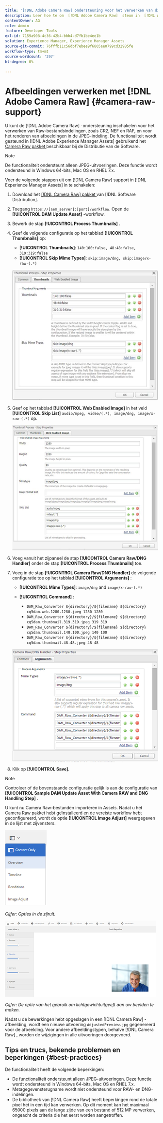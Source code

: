 ```yaml
---
title: '[!DNL Adobe Camera Raw] ondersteuning voor het verwerken van digitale elementen'
description: Leer hoe te om  [!DNL Adobe Camera Raw]  steun in  [!DNL Adobe Experience Manager Assets] toe te laten
contentOwner: AG
role: Admin
feature: Developer Tools
exl-id: 7159a908-4c36-42b4-bbb4-d7fb1be4ee1b
solution: Experience Manager, Experience Manager Assets
source-git-commit: 76fffb11c56dbf7ebee9f6805ae0799cd32985fe
workflow-type: tm+mt
source-wordcount: '297'
ht-degree: 0%

---
```


# Afbeeldingen verwerken met [!DNL Adobe Camera Raw] {#camera-raw-support}

U kunt de [!DNL Adobe Camera Raw] -ondersteuning inschakelen voor het verwerken van Raw-bestandsindelingen, zoals CR2, NEF en RAF, en voor het renderen van afbeeldingen in de JPEG-indeling. De functionaliteit wordt gesteund in [!DNL Adobe Experience Manager Assets] gebruikend het [ Camera Raw pakket ](https://experience.adobe.com/#/downloads/content/software-distribution/en/aem.html?package=/content/software-distribution/en/details.html/content/dam/aem/public/adobe/packages/aem630/product/assets/aem-assets-cameraraw-pkg) beschikbaar bij de Distributie van de Software.

>[!NOTE]
>
>De functionaliteit ondersteunt alleen JPEG-uitvoeringen. Deze functie wordt ondersteund in Windows 64-bits, Mac OS en RHEL 7.x.

Voer de volgende stappen uit om [!DNL Camera Raw] support in [!DNL Experience Manager Assets] in te schakelen:

1. Download het [[!DNL Camera Raw]  pakket ](https://experience.adobe.com/#/downloads/content/software-distribution/en/aem.html?package=/content/software-distribution/en/details.html/content/dam/aem/public/adobe/packages/cq650/product/assets/aem-assets-cameraraw-pkg-1.4.8.zip) van [!DNL Software Distribution].
1. Toegang `https://[aem_server]:[port]/workflow`. Open de **[!UICONTROL DAM Update Asset]** -workflow.
1. Bewerk de stap **[!UICONTROL Process Thumbnails]** .
1. Geef de volgende configuratie op het tabblad **[!UICONTROL Thumbnails]** op:

   * **[!UICONTROL Thumbnails]**: `140:100:false, 48:48:false, 319:319:false`
   * **[!UICONTROL Skip Mime Types]**: `skip:image/dng, skip:image/x-raw-(.*)`

   ![ chlimage_1-128 ](assets/chlimage_1-334.png)

1. Geef op het tabblad **[!UICONTROL Web Enabled Image]** in het veld **[!UICONTROL Skip List]** `audio/mpeg, video/(.*), image/dng, image/x-raw-(.*)` op.

   ![ chlimage_1-129 ](assets/chlimage_1-335.png)

1. Voeg vanuit het zijpaneel de stap **[!UICONTROL Camera Raw/DNG Handler]** onder de stap **[!UICONTROL Process Thumbnails]** toe.
1. Voeg in de stap **[!UICONTROL Camera Raw/DNG Handler]** de volgende configuratie toe op het tabblad **[!UICONTROL Arguments]** :

   * **[!UICONTROL Mime Types]**: `image/dng` and `image/x-raw-(.*)`
   * **[!UICONTROL Command]** :

      * `DAM_Raw_Converter ${directory}/${filename} ${directory} cq5dam.web.1280.1280.jpeg 1280 1280`
      * `DAM_Raw_Converter ${directory}/${filename} ${directory} cq5dam.thumbnail.319.319.jpeg 319 319`
      * `DAM_Raw_Converter ${directory}/${filename} ${directory} cq5dam.thumbnail.140.100.jpeg 140 100`
      * `DAM_Raw_Converter ${directory}/${filename} ${directory} cq5dam.thumbnail.48.48.jpeg 48 48`

   ![ chlimage_1-130 ](assets/chlimage_1-336.png)

1. Klik op **[!UICONTROL Save]**.

>[!NOTE]
>
>Controleer of de bovenstaande configuratie gelijk is aan de configuratie van **[!UICONTROL Sample DAM Update Asset With Camera RAW and DNG Handling Step]** .

U kunt nu Camera Raw-bestanden importeren in Assets. Nadat u het Camera Raw pakket hebt geïnstalleerd en de vereiste workflow hebt geconfigureerd, wordt de optie **[!UICONTROL Image Adjust]** weergegeven in de lijst met zijvensters.

![ chlimage_1-131 ](assets/chlimage_1-337.png)

*Cijfer: Opties in de zijruit.*

![ chlimage_1-132 ](assets/chlimage_1-338.png)

*Cijfer: De optie van het gebruik om lichtgewichtuitgeeft aan uw beelden te maken.*

Nadat u de bewerkingen hebt opgeslagen in een [!DNL Camera Raw] -afbeelding, wordt een nieuwe uitvoering `AdjustedPreview.jpg` gegenereerd voor de afbeelding. Voor andere afbeeldingstypen, behalve [!DNL Camera Raw] , worden de wijzigingen in alle uitvoeringen doorgevoerd.

## Tips en trucs, bekende problemen en beperkingen {#best-practices}

De functionaliteit heeft de volgende beperkingen:

* De functionaliteit ondersteunt alleen JPEG-uitvoeringen. Deze functie wordt ondersteund in Windows 64-bits, Mac OS en RHEL 7.x.
* Metagegevensterugname wordt niet ondersteund voor RAW- en DNG-indelingen.
* De bibliotheek van [!DNL Camera Raw] heeft beperkingen rond de totale pixel het in een tijd kan verwerken. Op dit moment kan het maximaal 65000 pixels aan de lange zijde van een bestand of 512 MP verwerken, ongeacht de criteria die het eerst worden aangetroffen.
